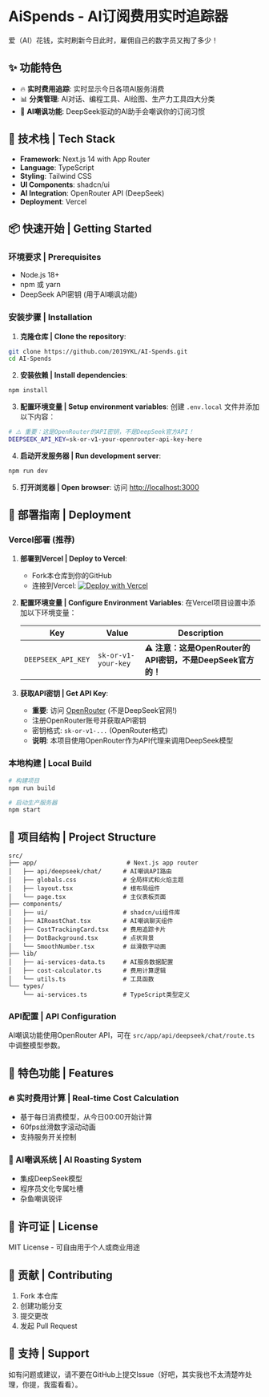 # AiSpends - AI订阅费用实时追踪器

爱（AI）花钱，实时刷新今日此时，雇佣自己的数字员又掏了多少！

## ✨ 功能特色

- 🔥 **实时费用追踪**: 实时显示今日各项AI服务消费
- 📊 **分类管理**: AI对话、编程工具、AI绘图、生产力工具四大分类
- 🤖 **AI嘲讽功能**: DeepSeek驱动的AI助手会嘲讽你的订阅习惯


## 🚀 技术栈 | Tech Stack

- **Framework**: Next.js 14 with App Router
- **Language**: TypeScript
- **Styling**: Tailwind CSS
- **UI Components**: shadcn/ui
- **AI Integration**: OpenRouter API (DeepSeek)
- **Deployment**: Vercel

## 📦 快速开始 | Getting Started

### 环境要求 | Prerequisites

- Node.js 18+
- npm 或 yarn
- DeepSeek API密钥 (用于AI嘲讽功能)

### 安装步骤 | Installation

1. **克隆仓库 | Clone the repository**:
```bash
git clone https://github.com/2019YKL/AI-Spends.git
cd AI-Spends
```

2. **安装依赖 | Install dependencies**:
```bash
npm install
```

3. **配置环境变量 | Setup environment variables**:
创建 `.env.local` 文件并添加以下内容：
```bash
# ⚠️ 重要：这是OpenRouter的API密钥，不是DeepSeek官方API！
DEEPSEEK_API_KEY=sk-or-v1-your-openrouter-api-key-here
```

4. **启动开发服务器 | Run development server**:
```bash
npm run dev
```

5. **打开浏览器 | Open browser**: 
访问 [http://localhost:3000](http://localhost:3000)

## 🔧 部署指南 | Deployment

### Vercel部署 (推荐)

1. **部署到Vercel | Deploy to Vercel**:
   - Fork本仓库到你的GitHub
   - 连接到Vercel: [![Deploy with Vercel](https://vercel.com/button)](https://vercel.com/new)

2. **配置环境变量 | Configure Environment Variables**:
   在Vercel项目设置中添加以下环境变量：
   
   | Key | Value | Description |
   |-----|-------|-------------|
   | `DEEPSEEK_API_KEY` | `sk-or-v1-your-key` | **⚠️ 注意：这是OpenRouter的API密钥，不是DeepSeek官方的！** |

3. **获取API密钥 | Get API Key**:
   - **重要**: 访问 [OpenRouter](https://openrouter.ai/) (不是DeepSeek官网!)
   - 注册OpenRouter账号并获取API密钥
   - 密钥格式: `sk-or-v1-...` (OpenRouter格式)
   - **说明**: 本项目使用OpenRouter作为API代理来调用DeepSeek模型

### 本地构建 | Local Build

```bash
# 构建项目
npm run build

# 启动生产服务器
npm start
```

## 📁 项目结构 | Project Structure

```
src/
├── app/                         # Next.js app router
│   ├── api/deepseek/chat/      # AI嘲讽API路由
│   ├── globals.css             # 全局样式和火焰主题
│   ├── layout.tsx              # 根布局组件
│   └── page.tsx                # 主仪表板页面
├── components/
│   ├── ui/                     # shadcn/ui组件库
│   ├── AIRoastChat.tsx         # AI嘲讽聊天组件
│   ├── CostTrackingCard.tsx    # 费用追踪卡片
│   ├── DotBackground.tsx       # 点状背景
│   └── SmoothNumber.tsx        # 丝滑数字动画
├── lib/
│   ├── ai-services-data.ts     # AI服务数据配置
│   ├── cost-calculator.ts      # 费用计算逻辑
│   └── utils.ts                # 工具函数
└── types/
    └── ai-services.ts          # TypeScript类型定义
```


### API配置 | API Configuration

AI嘲讽功能使用OpenRouter API，可在 `src/app/api/deepseek/chat/route.ts` 中调整模型参数。

## 🌟 特色功能 | Features

### 🔥 实时费用计算 | Real-time Cost Calculation
- 基于每日消费模型，从今日00:00开始计算
- 60fps丝滑数字滚动动画
- 支持服务开关控制

### 🤖 AI嘲讽系统 | AI Roasting System  
- 集成DeepSeek模型
- 程序员文化专属吐槽
- 杂鱼嘲讽锐评

## 📝 许可证 | License

MIT License - 可自由用于个人或商业用途

## 🤝 贡献 | Contributing

1. Fork 本仓库
2. 创建功能分支
3. 提交更改
4. 发起 Pull Request

## 💬 支持 | Support

如有问题或建议，请不要在GitHub上提交Issue（好吧，其实我也不太清楚咋处理，你提，我蛮看看）。

